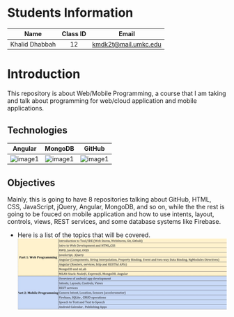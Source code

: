 # Students Information

| Name | Class ID | Email |
| :------: | :------: | :------: |
| Khalid Dhabbah | 12 | kmdk2t@mail.umkc.edu |

# Introduction
This repository is about Web/Mobile Programming, a course that I am taking and talk about programming for web/cloud application and mobile applications.

## Technologies
| Angular | MongoDB | GitHub |
| :------: | :------: | :------: |
| ![image1](https://blog.ninja-squad.com/assets/images/angular.png) | ![image1](https://webassets.mongodb.com/_com_assets/cms/mongodb_logo1-76twgcu2dm.png) | ![image1](https://image.flaticon.com/icons/svg/25/25231.svg) |

## Objectives
Mainly, this is going to have 8 repositories talking about GitHub, HTML, CSS, JavaScript, jQuery, Angular, MongoDB, and so on, while the the rest is going to be fouced on mobile application and how to use intents, layout, controls, views, REST services, and some database systems like Firebase.


- Here is a list of the topics that will be covered.
![image1](https://raw.githubusercontent.com/Dhabbah/WebMobile/master/ICP1/Documentation/README1.JPG)



